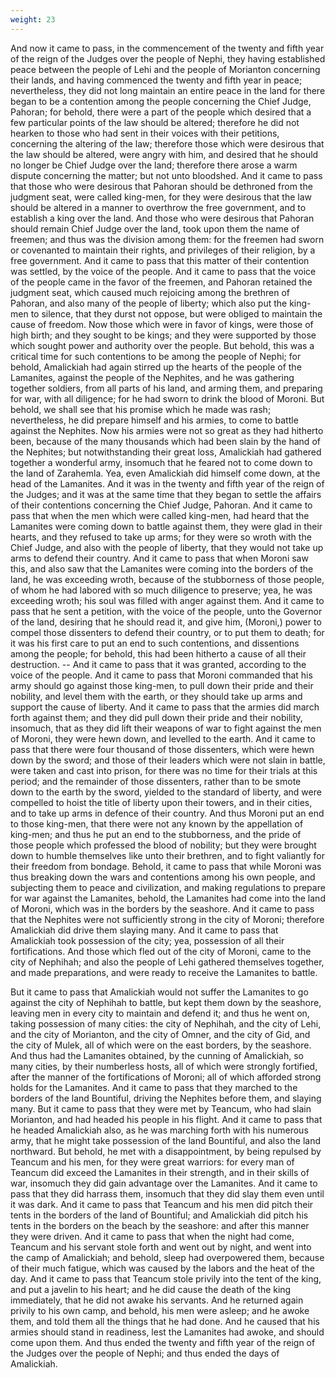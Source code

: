 ```yaml
---
weight: 23
---
```

And now it came to pass, in the commencement of the twenty and fifth year of the reign of the Judges over the people of Nephi, they having established peace between the people of Lehi and the people of Morianton concerning their lands, and having commenced the twenty and fifth year in peace; nevertheless, they did not long maintain an entire peace in the land  for there began to be a contention among the people concerning the Chief Judge, Pahoran; for behold, there were a part of the people which desired that a few particular points of the law should be altered; therefore he did not hearken to those who had sent in their voices with their petitions, concerning the altering of the law; therefore those which were desirous that the law should be altered, were angry with him, and desired that he should no longer be Chief Judge over the land; therefore there arose a warm dispute concerning the matter; but not unto bloodshed. And it came to pass that those who were desirous that Pahoran should be dethroned from the judgment seat, were called king-men, for they were desirous that the law should be altered in a manner to overthrow the free government, and to establish a king over the land. And those who were desirous that Pahoran should remain Chief Judge over the land, took upon them the name of freemen; and thus was the division among them: for the freemen had sworn or covenanted to maintain their rights, and privileges of their religion, by a free government. And it came to pass that this matter of their contention was settled, by the voice of the people. And it came to pass that the voice of the people came in the favor of the freemen, and Pahoran retained the judgment seat, which caused much rejoicing among the brethren of Pahoran, and also many of the people of liberty; which also put the king-men to silence, that they durst not oppose, but were obliged to maintain the cause of freedom. Now those which were in favor of kings, were those of high birth; and they sought to be kings; and they were supported by those which sought power and authority over the people. But behold, this was a critical time for such contentions to be among the people of Nephi; for behold, Amalickiah had again stirred up the hearts of the people of the Lamanites, against the people of the Nephites, and he was gathering together soldiers, from all parts of his land, and arming them, and preparing for war, with all diligence; for he had sworn to drink the blood of Moroni. But behold, we shall see that his promise which he made was rash; nevertheless, he did prepare himself and his armies, to come to battle against the Nephites. Now his armies were not so great as they had hitherto been, because of the many thousands which had been slain by the hand of the Nephites; but notwithstanding  their great loss, Amalickiah had gathered together a wonderful army, insomuch that he feared not to come down to the land of Zarahemla. Yea, even Amalickiah did himself come down, at the head of the Lamanites. And it was in the twenty and fifth year of the reign of the Judges; and it was at the same time that they began to settle the affairs of their contentions concerning the Chief Judge, Pahoran. And it came to pass that when the men which were called king-men, had heard that the Lamanites were coming down to battle against them, they were glad in their hearts, and they refused to take up arms; for they were so wroth with the Chief Judge, and also with the people of liberty, that they would not take up arms to defend their country. And it came to pass that when Moroni saw this, and also saw that the Lamanites were coming into the borders of the land, he was exceeding wroth, because of the stubborness of those people, of whom he had labored with so much diligence to preserve; yea, he was exceeding wroth; his soul was filled with anger against them. And it came to pass that he sent a petition, with the voice of the people, unto the Governor of the land, desiring that he should read it, and give him, (Moroni,) power to compel those dissenters to defend their country, or to put them to death; for it was his first care to put an end to such contentions, and dissentions among the people; for behold, this had been hitherto a cause of all their destruction. -- And it came to pass that it was granted, according to the voice of the people. And it came to pass that Moroni commanded that his army should go against those king-men, to pull down their pride and their nobility, and level them with the earth, or they should take up arms and support the cause of liberty. And it came to pass that the armies did march forth against them; and they did pull down their pride and their nobility, insomuch, that as they did lift their weapons of war to fight against the men of Moroni, they were hewn down, and levelled to the earth. And it came to pass that there were four thousand of those dissenters, which were hewn down by the sword; and those of their leaders which were not slain in battle, were taken and cast into prison, for there was no time for their trials at this period; and the remainder of those dissenters, rather than to be smote down to the earth by the sword, yielded to the standard of liberty, and were compelled to hoist the title of liberty upon their towers, and in their cities, and to take up arms in defence of their  country. And thus Moroni put an end to those king-men, that there were not any known by the appellation of king-men; and thus he put an end to the stubborness, and the pride of those people which professed the blood of nobility; but they were brought down to humble themselves like unto their brethren, and to fight valiantly for their freedom from bondage. Behold, it came to pass that while Moroni was thus breaking down the wars and contentions among his own people, and subjecting them to peace and civilization, and making regulations to prepare for war against the Lamanites, behold, the Lamanites had come into the land of Moroni, which was in the borders by the seashore. And it came to pass that the Nephites were not sufficiently strong in the city of Moroni; therefore Amalickiah did drive them slaying many. And it came to pass that Amalickiah took possession of the city; yea, possession of all their fortifications. And those which fled out of the city of Moroni, came to the city of Nephihah; and also the people of Lehi gathered themselves together, and made preparations, and were ready to receive the Lamanites to battle.

But it came to pass that Amalickiah would not suffer the Lamanites to go against the city of Nephihah to battle, but kept them down by the seashore, leaving men in every city to maintain and defend it; and thus he went on, taking possession of many cities: the city of Nephihah, and the city of Lehi, and the city of Morianton, and the city of Omner, and the city of Gid, and the city of Mulek, all of which were on the east borders, by the seashore. And thus had the Lamanites obtained, by the cunning of Amalickiah, so many cities, by their numberless hosts, all of which were strongly fortified, after the manner of the fortifications of Moroni; all of which afforded strong holds for the Lamanites. And it came to pass that they marched to the borders of the land Bountiful, driving the Nephites before them, and slaying many. But it came to pass that they were met by Teancum, who had slain Morianton, and had headed his people in his flight. And it came to pass that he headed Amalickiah also, as he was marching forth with his numerous army, that he might take possession of the land Bountiful, and also the land northward. But behold, he met with a disappointment, by being repulsed by Teancum and his men, for they were great warriors: for every man of Teancum did exceed the Lamanites  in their strength, and in their skills of war, insomuch they did gain advantage over the Lamanites. And it came to pass that they did harrass them, insomuch that they did slay them even until it was dark. And it came to pass that Teancum and his men did pitch their tents in the borders of the land of Bountiful; and Amalickiah did pitch his tents in the borders on the beach by the seashore: and after this manner they were driven. And it came to pass that when the night had come, Teancum and his servant stole forth and went out by night, and went into the camp of Amalickiah; and behold, sleep had overpowered them, because of their much fatigue, which was caused by the labors and the heat of the day. And it came to pass that Teancum stole privily into the tent of the king, and put a javelin to his heart; and he did cause the death of the king immediately, that he did not awake his servants. And he returned again privily to his own camp, and behold, his men were asleep; and he awoke them, and told them all the things that he had done. And he caused that his armies should stand in readiness, lest the Lamanites had awoke, and should come upon them. And thus ended the twenty and fifth year of the reign of the Judges over the people of Nephi; and thus ended the days of Amalickiah.